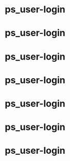 # ps_user-login
# ps_user-login
# ps_user-login
# ps_user-login
# ps_user-login
# ps_user-login
# ps_user-login

